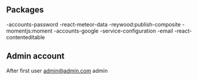 ## Packages

-accounts-password
-react-meteor-data
-reywood:publish-composite
-momentjs:moment
-accounts-google
-service-configuration
-email
-react-contenteditable


## Admin account
After first user
admin@admin.com
admin